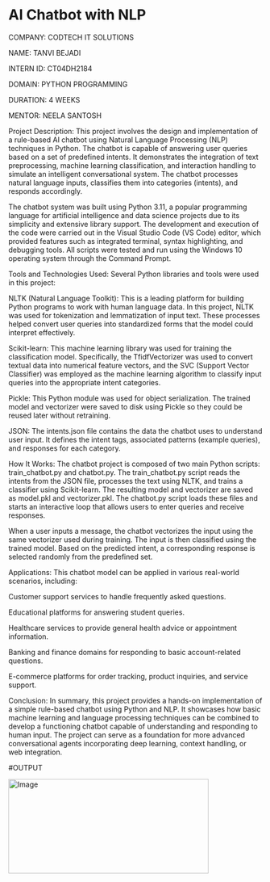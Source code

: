 # AI Chatbot with NLP

COMPANY: CODTECH IT SOLUTIONS

NAME: TANVI BEJADI

INTERN ID: CT04DH2184

DOMAIN: PYTHON PROGRAMMING

DURATION: 4 WEEKS

MENTOR: NEELA SANTOSH

Project Description:
This project involves the design and implementation of a rule-based AI chatbot using Natural Language Processing (NLP) techniques in Python. The chatbot is capable of answering user queries based on a set of predefined intents. It demonstrates the integration of text preprocessing, machine learning classification, and interaction handling to simulate an intelligent conversational system. The chatbot processes natural language inputs, classifies them into categories (intents), and responds accordingly.

The chatbot system was built using Python 3.11, a popular programming language for artificial intelligence and data science projects due to its simplicity and extensive library support. The development and execution of the code were carried out in the Visual Studio Code (VS Code) editor, which provided features such as integrated terminal, syntax highlighting, and debugging tools. All scripts were tested and run using the Windows 10 operating system through the Command Prompt.

Tools and Technologies Used:
Several Python libraries and tools were used in this project:

NLTK (Natural Language Toolkit): This is a leading platform for building Python programs to work with human language data. In this project, NLTK was used for tokenization and lemmatization of input text. These processes helped convert user queries into standardized forms that the model could interpret effectively.

Scikit-learn: This machine learning library was used for training the classification model. Specifically, the TfidfVectorizer was used to convert textual data into numerical feature vectors, and the SVC (Support Vector Classifier) was employed as the machine learning algorithm to classify input queries into the appropriate intent categories.

Pickle: This Python module was used for object serialization. The trained model and vectorizer were saved to disk using Pickle so they could be reused later without retraining.

JSON: The intents.json file contains the data the chatbot uses to understand user input. It defines the intent tags, associated patterns (example queries), and responses for each category.

How It Works:
The chatbot project is composed of two main Python scripts: train_chatbot.py and chatbot.py. The train_chatbot.py script reads the intents from the JSON file, processes the text using NLTK, and trains a classifier using Scikit-learn. The resulting model and vectorizer are saved as model.pkl and vectorizer.pkl. The chatbot.py script loads these files and starts an interactive loop that allows users to enter queries and receive responses.

When a user inputs a message, the chatbot vectorizes the input using the same vectorizer used during training. The input is then classified using the trained model. Based on the predicted intent, a corresponding response is selected randomly from the predefined set.

Applications:
This chatbot model can be applied in various real-world scenarios, including:

Customer support services to handle frequently asked questions.

Educational platforms for answering student queries.

Healthcare services to provide general health advice or appointment information.

Banking and finance domains for responding to basic account-related questions.

E-commerce platforms for order tracking, product inquiries, and service support.

Conclusion:
In summary, this project provides a hands-on implementation of a simple rule-based chatbot using Python and NLP. It showcases how basic machine learning and language processing techniques can be combined to develop a functioning chatbot capable of understanding and responding to human input. The project can serve as a foundation for more advanced conversational agents incorporating deep learning, context handling, or web integration.

#OUTPUT

<img width="397" height="187" alt="Image" src="https://github.com/user-attachments/assets/33a3f458-a57c-4751-bc77-7845a13be66a" />
